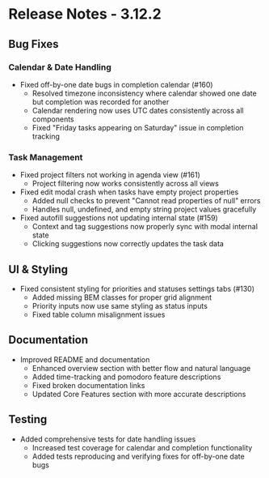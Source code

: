 # Release Notes - 3.12.2

## Bug Fixes

### Calendar & Date Handling
- Fixed off-by-one date bugs in completion calendar (#160)
  - Resolved timezone inconsistency where calendar showed one date but completion was recorded for another
  - Calendar rendering now uses UTC dates consistently across all components
  - Fixed "Friday tasks appearing on Saturday" issue in completion tracking

### Task Management
- Fixed project filters not working in agenda view (#161)
  - Project filtering now works consistently across all views
- Fixed edit modal crash when tasks have empty project properties
  - Added null checks to prevent "Cannot read properties of null" errors
  - Handles null, undefined, and empty string project values gracefully
- Fixed autofill suggestions not updating internal state (#159)
  - Context and tag suggestions now properly sync with modal internal state
  - Clicking suggestions now correctly updates the task data

## UI & Styling
- Fixed consistent styling for priorities and statuses settings tabs (#130)
  - Added missing BEM classes for proper grid alignment
  - Priority inputs now use same styling as status inputs
  - Fixed table column misalignment issues

## Documentation

- Improved README and documentation
  - Enhanced overview section with better flow and natural language
  - Added time-tracking and pomodoro feature descriptions
  - Fixed broken documentation links
  - Updated Core Features section with more accurate descriptions

 ## Testing

- Added comprehensive tests for date handling issues
  - Increased test coverage for calendar and completion functionality
  - Added tests reproducing and verifying fixes for off-by-one date bugs
